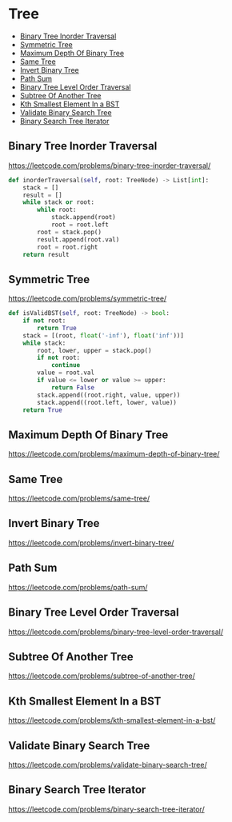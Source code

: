 # Tree

+ [Binary Tree Inorder Traversal](#binary-tree-inorder-traversal)
+ [Symmetric Tree](#symmetric-tree)
+ [Maximum Depth Of Binary Tree](#maximum-depth-of-binary-tree)
+ [Same Tree](#same-tree)
+ [Invert Binary Tree](#invert-binary-tree)
+ [Path Sum](#path-sum)
+ [Binary Tree Level Order Traversal](#binary-tree-level-order-traversal)
+ [Subtree Of Another Tree](#subtree-of-another-tree)
+ [Kth Smallest Element In a BST](#kth-smallest-element-in-a-bst)
+ [Validate Binary Search Tree](#validate-binary-search-tree)
+ [Binary Search Tree Iterator](#binary-search-tree-iterator)


## Binary Tree Inorder Traversal

https://leetcode.com/problems/binary-tree-inorder-traversal/

```python
def inorderTraversal(self, root: TreeNode) -> List[int]:
    stack = []
    result = []
    while stack or root:
        while root:
            stack.append(root)
            root = root.left
        root = stack.pop()
        result.append(root.val)
        root = root.right
    return result

```

## Symmetric Tree

https://leetcode.com/problems/symmetric-tree/
```python 
def isValidBST(self, root: TreeNode) -> bool:
    if not root:
        return True
    stack = [(root, float('-inf'), float('inf'))]
    while stack:
        root, lower, upper = stack.pop()
        if not root:
            continue
        value = root.val
        if value <= lower or value >= upper:
            return False
        stack.append((root.right, value, upper))
        stack.append((root.left, lower, value))
    return True

```

## Maximum Depth Of Binary Tree

https://leetcode.com/problems/maximum-depth-of-binary-tree/



## Same Tree

https://leetcode.com/problems/same-tree/



## Invert Binary Tree

https://leetcode.com/problems/invert-binary-tree/



## Path Sum

https://leetcode.com/problems/path-sum/



## Binary Tree Level Order Traversal

https://leetcode.com/problems/binary-tree-level-order-traversal/



## Subtree Of Another Tree

https://leetcode.com/problems/subtree-of-another-tree/


## Kth Smallest Element In a BST

https://leetcode.com/problems/kth-smallest-element-in-a-bst/


## Validate Binary Search Tree

https://leetcode.com/problems/validate-binary-search-tree/


## Binary Search Tree Iterator

https://leetcode.com/problems/binary-search-tree-iterator/


